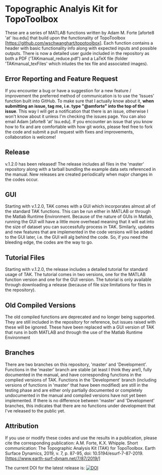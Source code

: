 # Topographic Analyis Kit for TopoToolbox #
These are a series of MATLAB functions written by Adam M. Forte [aforte8 'at' lsu.edu] that build upon the functionality of TopoToolbox [https://github.com/wschwanghart/topotoolbox]. Each function contains a header with basic functionality info along with expected inputs and possible outputs. There is now a detailed user guide included in the repository as both a PDF ('TAKmanual_reduce.pdf') and a LaTeX file (folder 'TAKmanual_texFiles' which inludes the tex file and associated images).

## Error Reporting and Feature Request
If you encounter a bug or have a suggestion for a new feature / improvement the preferred method of communication is to use the 'Issues' function built into GitHub. To make sure that I actually know about it, **when submitting an issue, tag me, i.e. type "@amforte" into the top of the issue**. This way I will get a notification that there is an issue, otherwise I won't know about it unless I'm checking the issues page. You can also email Adam [aforte8 'at' lsu.edu]. If you encounter an issue that you know how to fix and are comfortable with how git works, please feel free to fork the code and submit a pull request with fixes and improvements, collaboration is welcome!

## Release
v.1.2.0 has been released! The release includes all files in the 'master' repository along with a tarball bundling the example data sets referenced in the manual. New releases are created periodically when major changes in the codes occur.

## GUI
Starting with v.1.2.0, TAK comes with a GUI which incorporates almost all of the standard TAK functions. This can be run either in MATLAB or through the Matlab Runtime Environment. Because of the nature of GUIs in Matlab, running the GUI will have a little more overhead meaning that it will eat into the size of dataset you can successfully process in TAK. Similarly, updates and new features that are implemented in the code versions will be added to the GUI later, i.e. the GUI will alg behind the code. So, if you need the bleeding edge, the codes are the way to go.

## Tutorial Files
Starting with v.1.2.0, the release includes a detailed tutorial for standard usage of TAK. The tutorial comes in two versions, one for the MATLAB function version and one for the GUI version. The tutorial is only available through downloading a release (because of file size limitations for files in the repository). 

## Old Compiled Versions
The old compiled functions are deprecated and no longer being supported. They are still included in the repository for reference, but issues raised with these will be ignored. These have been replaced with a GUI version of TAK that runs in both MATLAB and through the use of the Matlab Runtime Environment

## Branches
There are two branches on this repository, 'master' and 'Development'. Functions in the 'master' branch are stable (at least I think they are!), fully documented in the manual, and have corresponding functions in the complied versions of TAK. Functions in the 'Development' branch (including versions of functions in 'master' that have been modified) are still in the testing phase and are either only partially documented or completely undocumented in the manual and compiled versions have not yet been implemented. If there is no difference between 'master' and 'Development' branches, this indicates that there are no functions under development that I've released to the public yet.

## Attribution 
If you use or modify these codes and use the results in a publication, please cite the corresponding publication:
A.M. Forte, K.X. Whipple. Short communication: The Topographic Analysis Kit (TAK) for TopoToolbox. Earth Surface Dynamics, 2019, v. 7, p. 87-95, doi: 10.5194/esurf-7-87-2019. 
[https://www.earth-surf-dynam.net/7/87/2019/]

The current DOI for the latest release is:
[![DOI](https://zenodo.org/badge/70010178.svg)](https://zenodo.org/badge/latestdoi/70010178)

